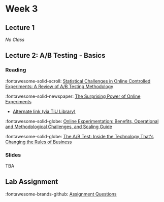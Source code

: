 # Week 3

## Lecture 1

*No Class*

## Lecture 2: A/B Testing - Basics

### Reading

:fontawesome-solid-scroll: [Statistical Challenges in Online Controlled Experiments: A Review of A/B Testing Methodology][ab-review]

:fontawesome-solid-newspaper: [The Surprising Power of Online Experiments][suprising-power]

* [Alternate link (via TiU Library)][suprising-power-2]

:fontawesome-solid-globe: [Online Experimentation: Benefits, Operational and Methodological Challenges, and Scaling Guide][online-exp]

:fontawesome-solid-globe: [The A/B Test: Inside the Technology That's Changing the Rules of Business][ab-test]
### Slides

TBA 
<!-- :fontawesome-solid-file-pdf: [Lecture 4 Slides][l04-student] -->

<!-- * As taught - [less blank slides][l04-instructor] -->

<!-- :fontawesome-solid-code: [Git Hub Repo][l04-code] -->

<!-- * [Code "Solutions"][l04-code-instructor] -->

## Lab Assignment

:fontawesome-brands-github: [Assignment Questions][assignment]

<!-- * [Solutions for Part 1][assignment-solutions] -->
<!-- * Solutions for Part 2: See your mural board -->


[l04-student]: ../assets/lectures/week-03/l04_abtest_intro_student.pdf
[l04-instructor]: ../assets/lectures/week-03/l04_abtest_intro.pdf
[l04-code]: https://github.com/tisem-digital-marketing/smwa-abtest-intro-code
[l04-code-instructor]: https://github.com/tisem-digital-marketing/smwa-abtest-intro-code/tree/instructor

[assignment]: https://github.com/tisem-digital-marketing/smwa-lab-identification
[assignment-solutions]: ../assets/labs/lab-identification-answers_solution.html


[ab-review]: https://www.tandfonline.com/doi/pdf/10.1080/00031305.2023.2257237
[ab-test]: https://www.wired.com/2012/04/ff-abtesting/
[online-exp]: https://hdsr.mitpress.mit.edu/pub/aj31wj81/release/1
[suprising-power]: https://hbr.org/2017/09/the-surprising-power-of-online-experiments
[suprising-power-2]: https://linker2.worldcat.org/?date=2017&rft.content=fulltext&aulast=Kohavi&issue=5&jKey=HBR&rfr_id=info%2Fsid%3Aoclc.org%2FWCL&rft.institution_id=48718&linktype=best&spage=74&title=Harvard%20Business%20Review&localstem=https%3A%2F%2Ftilburguniversity.idm.oclc.org%2Flogin%3Furl%3D&atitle=The%20Surprising%20Power%20of%20Online%20Experiments&dbKey=bsu&volume=95&linkScheme=ebscoh&jHome=https%3A%2F%2Fsearch.ebscohost.com%2Fdirect.asp%3Fdb%3Dbsu%26jid%3DHBR%26scope%3Dsite&issn=0017-8012&provider=EBSCOhost&rft.order_by=preference&pkgName=bsu&rft.oclcnum=7124794320&linkclass=to_article&jHomeSig=51d45f95b9cb11b9ac76d5b446cd3de4c8a63ad421710ec0b48eb7a1c6116523